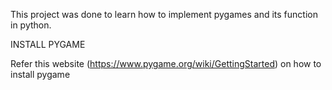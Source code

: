This project was done to learn how to implement pygames and its function in python. 

INSTALL PYGAME

Refer this website (https://www.pygame.org/wiki/GettingStarted) on how to install pygame 
